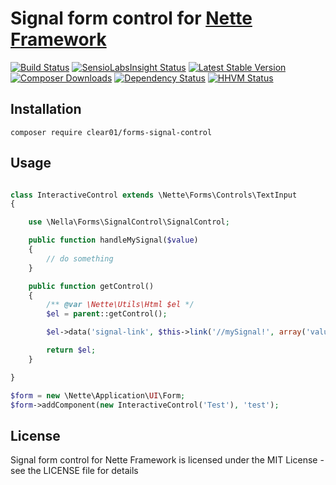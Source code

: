 Signal form control for [Nette Framework](http://nette.org)
=============================================================================================

[![Build Status](https://img.shields.io/travis/nella/forms-signal-control.svg?style=flat-square)](https://travis-ci.org/nella/forms-signal-control)
[![SensioLabsInsight Status](https://img.shields.io/sensiolabs/i/6c814be4-3f3d-4e09-a0b0-debd409a900c.svg?style=flat-square)](https://insight.sensiolabs.com/projects/6c814be4-3f3d-4e09-a0b0-debd409a900c)
[![Latest Stable Version](https://img.shields.io/packagist/v/nella/forms-signal-control.svg?style=flat-square)](https://packagist.org/packages/nella/forms-signal-control)
[![Composer Downloads](https://img.shields.io/packagist/dt/nella/forms-signal-control.svg?style=flat-square)](https://packagist.org/packages/nella/forms-signal-control)
[![Dependency Status](https://img.shields.io/versioneye/d/user/projects/5492e271dd709d6dbd000259.svg?style=flat-square)](https://www.versioneye.com/user/projects/5492e271dd709d6dbd000259)
[![HHVM Status](https://img.shields.io/hhvm/nella/forms-signal-control.svg?style=flat-square)](http://hhvm.h4cc.de/package/nella/forms-signal-control)

Installation
------------

```
composer require clear01/forms-signal-control
```

Usage
------

```php

class InteractiveControl extends \Nette\Forms\Controls\TextInput
{

	use \Nella\Forms\SignalControl\SignalControl;

	public function handleMySignal($value)
	{
		// do something
	}

	public function getControl()
	{
		/** @var \Nette\Utils\Html $el */
		$el = parent::getControl();

		$el->data('signal-link', $this->link('//mySignal!', array('value' => 'someValue')));

		return $el;
	}

}

$form = new \Nette\Application\UI\Form;
$form->addComponent(new InteractiveControl('Test'), 'test');

```

License
-------
Signal form control for Nette Framework is licensed under the MIT License - see the LICENSE file for details
